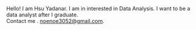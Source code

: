 Hello! I am Hsu Yadanar.
I am in interested in Data Analysis.
I want to be a data analyst after I graduate.  
Contact me . noenoe3052@gmail.com.  
  
  
